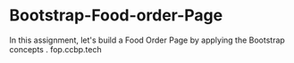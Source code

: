# Bootstrap-Food-order-Page

In this assignment, let's build a Food Order Page by applying the Bootstrap concepts .
fop.ccbp.tech
